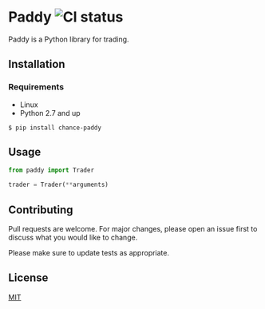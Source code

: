 # Paddy ![CI status](https://img.shields.io/badge/build-passing-brightgreen.svg)

Paddy is a Python library for trading.

## Installation

### Requirements
* Linux
* Python 2.7 and up

`$ pip install chance-paddy`

## Usage

```python
from paddy import Trader

trader = Trader(**arguments)
```

## Contributing
Pull requests are welcome. For major changes, please open an issue first to discuss what you would like to change.

Please make sure to update tests as appropriate.

## License
[MIT](https://choosealicense.com/licenses/mit/)
